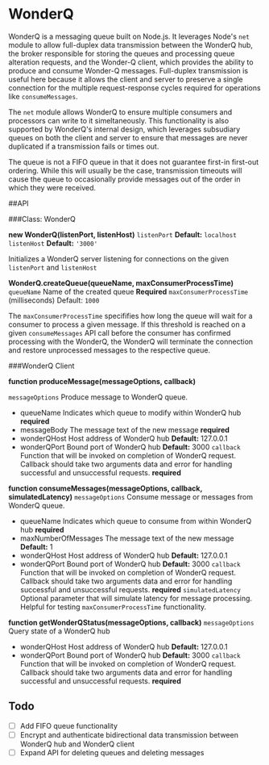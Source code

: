 # WonderQ

WonderQ is a messaging queue built on Node.js. It leverages Node's ```net``` module to allow full-duplex data transmission between the WonderQ hub, the broker responsible for storing the queues and processing queue alteration requests, and the Wonder-Q client, which provides the ability to produce and consume Wonder-Q messages. Full-duplex transmission is useful here because it allows the client and server to preserve a single connection for the multiple request-response cycles required for operations like ```consumeMessages```. 

The ```net``` module allows WonderQ to ensure multiple consumers and processors can write to it simeltaneously. This functionality is also supported by WonderQ's internal design, which leverages subsudiary queues on both the client and server to ensure that messages are never duplicated if a transmission fails or times out. 

The queue is not a FIFO queue in that it does not guarantee first-in first-out ordering. While this will usually be the case, transmission timeouts will cause the queue to occasionally provide messages out of the order in which they were received.

##API

###Class: WonderQ

**new WonderQ(listenPort, listenHost)**
```listenPort``` <number> **Default:** ```localhost```
```listenHost``` <string> **Default:** ```'3000'```

Initializes a WonderQ server listening for connections on the given ```listenPort``` and ```listenHost```


**WonderQ.createQueue(queueName, maxConsumerProcessTime)**
```queueName``` <string> Name of the created queue **Required**
```maxConsumerProcessTime``` <number> (milliseconds) Default: ```1000```

The ```maxConsumerProcessTime``` specififies how long the queue will wait for a consumer to process a given message. If this threshold is reached on a given ```consumeMessages``` API call before the consumer has confirmed processing with the WonderQ, the WonderQ will terminate the connection and restore unprocessed messages to the respective queue.


###WonderQ Client

**function produceMessage(messageOptions, callback)**

```messageOptions``` <object>
Produce message to WonderQ queue.
* queueName <string> Indicates which queue to modify within WonderQ hub **required**
* messageBody <string> The message text of the new message **required**
* wonderQHost <string> Host address of WonderQ hub **Default:** 127.0.0.1
* wonderQPort <number> Bound port of WonderQ hub **Default:** 3000
```callback``` <function> Function that will be invoked on completion of WonderQ request. Callback should take two arguments data and error for handling successful and unsuccessful requests. **required**

**function consumeMessages(messageOptions, callback, simulatedLatency)**
```messageOptions``` <object>
Consume message or messages from WonderQ queue.
* queueName <string> Indicates which queue to consume from within WonderQ hub **required**
* maxNumberOfMessages <number> The message text of the new message **Default:** 1
* wonderQHost <string> Host address of WonderQ hub **Default:** 127.0.0.1
* wonderQPort <number> Bound port of WonderQ hub **Default:** 3000
```callback``` <function> Function that will be invoked on completion of WonderQ request. Callback should take two arguments data and error for handling successful and unsuccessful requests. **required**
```simulatedLatency``` Optional parameter that will simulate latency for message processing. Helpful for testing ```maxConsumerProcessTime``` functionality.


**function getWonderQStatus(messageOptions, callback)**
```messageOptions``` <object>
Query state of a WonderQ hub 
* wonderQHost <string> Host address of WonderQ hub **Default:** 127.0.0.1
* wonderQPort <number> Bound port of WonderQ hub **Default:** 3000
```callback``` <function> Function that will be invoked on completion of WonderQ request. Callback should take two arguments data and error for handling successful and unsuccessful requests. **required**


## Todo
- [ ] Add FIFO queue functionality
- [ ] Encrypt and authenticate bidirectional data transmission between WonderQ hub and WonderQ client
- [ ] Expand API for deleting queues and deleting messages
